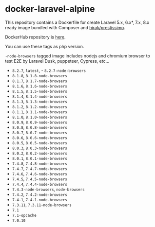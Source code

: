# docker-laravel-alpine

This repository contains a Dockerfile for create Laravel 5.x, 6.x\*, 7.x, 8.x ready image bundled with Composer and [hirak/prestissimo](https://github.com/hirak/prestissimo).

DockerHub repository is [here](https://hub.docker.com/r/shufo/laravel-alpine/).

You can use these tags as php version.

`-node-browsers` tagged image includes nodejs and chromium browser to test E2E by Laravel Dusk, puppeteer, Cypress, etc...

- `8.2.7`, `latest`, - `8.2.7-node-browsers`
- `8.1.8`, `8.1.8-node-browsers`
- `8.1.7`, `8.1.7-node-browsers`
- `8.1.6`, `8.1.6-node-browsers`
- `8.1.5`, `8.1.5-node-browsers`
- `8.1.4`, `8.1.4-node-browsers`
- `8.1.3`, `8.1.3-node-browsers`
- `8.1.2`, `8.1.2-node-browsers`
- `8.1.1`, `8.1.1-node-browsers`
- `8.1.0`, `8.1.0-node-browsers`
- `8.0.9`, `8.0.9-node-browsers`
- `8.0.8`, `8.0.8-node-browsers`
- `8.0.7`, `8.0.7-node-browsers`
- `8.0.6`, `8.0.6-node-browsers`
- `8.0.5`, `8.0.5-node-browsers`
- `8.0.3`, `8.0.3-node-browsers`
- `8.0.2`, `8.0.2-node-browsers`
- `8.0.1`, `8.0.1-node-browsers`
- `7.4.8`, `7.4.8-node-browsers`
- `7.4.7`, `7.4.7-node-browsers`
- `7.4.6`, `7.4.6-node-browsers`
- `7.4.5`, `7.4.5-node-browsers`
- `7.4.4`, `7.4.4-node-browsers`
- `7.4.3-node-browsers`, `node-browsers`
- `7.4.2`, `7.4.2-node-browsers`
- `7.4.1`, `7.4.1-node-browsers`
- `7.3.11`, `7.3.11-node-browsers`
- `7.1`
- `7.1-opcache`
- `7.0.10`
